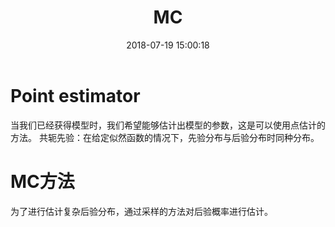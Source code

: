 ﻿---
title: MC
date: 2018-07-19 15:00:18
tags: 概率图模型
categories: 学习
---
# Point estimator
当我们已经获得模型时，我们希望能够估计出模型的参数，这是可以使用点估计的方法。
共轭先验：在给定似然函数的情况下，先验分布与后验分布时同种分布。
# MC方法
为了进行估计复杂后验分布，通过采样的方法对后验概率进行估计。
